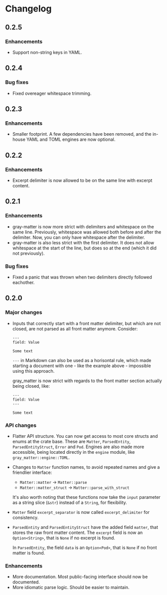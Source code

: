 # Changelog

## 0.2.5

### Enhancements

- Support non-string keys in YAML.

## 0.2.4

### Bug fixes

- Fixed overeager whitespace trimming.

## 0.2.3

### Enhancements

- Smaller footprint. A few dependencies have been removed, and the in-house YAML and TOML engines are now optional.

## 0.2.2

### Enhancements

- Excerpt delimiter is now allowed to be on the same line with excerpt content.

## 0.2.1

### Enhancements

- gray-matter is now more strict with delimiters and whitespace on the same line. Previously, whitespace was allowed both before and after the delimiter. Now, you can only have whitespace after the delimiter.
- gray-matter is also less strict with the first delimiter. It does not allow whitespace at the start of the line, but does so at the end (which it did not previously).

### Bug fixes

- Fixed a panic that was thrown when two delimiters directly followed eachother.

## 0.2.0

### Major changes

- Inputs that correctly start with a front matter delimiter, but which are not closed, are not parsed as all front matter anymore. Consider:

    ```
    ---
    field: Value

    Some text
    ```

    `---` in Markdown can also be used as a horisontal rule, which made starting a document with one - like the example above - impossible using this approach.

    gray_matter is now strict with regards to the front matter section actually being closed, like:


    ```
    ---
    field: Value
    ---

    Some text
    ```

### API changes

- Flatter API structure. You can now get access to most core structs and enums at the crate base. These are `Matter`, `ParsedEntity`, `ParsedEntityStruct`, `Error` and `Pod`. Engines are also made more accessible, being located directly in the `engine` module, like `gray_matter::engine::TOML`.
- Changes to `Matter` function names, to avoid repeated names and give a friendlier interface:

    - `Matter::matter` -> `Matter::parse`
    - `Matter::matter_struct` -> `Matter::parse_with_struct`

    It's also worth noting that these functions now take the `input` parameter as a string slice (`&str`) instead of a `String`, for flexibility.

- `Matter` field `excerpt_separator` is now called `excerpt_delimiter` for consistency.
- `ParsedEntity` and `ParsedEntityStruct` have the added field `matter`, that stores the raw front matter content. The `excerpt` field is now an `Option<String>`, that is `None` if no excerpt is found.

    In `ParsedEntity`, the field `data` is an `Option<Pod>`, that is `None` if no front matter is found.

### Enhancements

- More documentation. Most public-facing interface should now be documented.
- More idiomatic parse logic. Should be easier to maintain.
